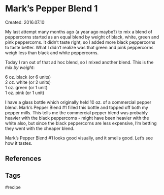 # Mark’s Pepper Blend 1
Created: 2016.07.10

My last attempt many months ago (a year ago maybe?) to mix a blend of peppercorns started as an equal blend by weight of black, white, green and pink peppercorns. It didn’t taste right, so I added more black peppercorns to taste better. What I didn’t realize was that green and pink peppercorns weigh less than black and white peppercorns.  
  
Today I ran out of that ad hoc blend, so I mixed another blend. This is the mix _by weight_:  
  
6 oz. black (or 6 units)  
2 oz. white (or 2 units)  
1 oz. green (or 1 unit)  
1 oz. pink (or 1 unit)  
  
I have a glass bottle which originally held 10 oz. of a commercial pepper blend. Mark’s Pepper Blend #1 filled this bottle and topped off both my pepper mills. This tells me the commercial pepper blend was probably heavier with the black peppercorns - might have been heavier with the white also, but since the black peppercorns are less expensive, I’m betting they went with the cheaper blend.  
  
Mark’s Pepper Blend #1 looks good visually, and it smells good. Let’s see how it tastes.

## References

## Tags
#recipe 
